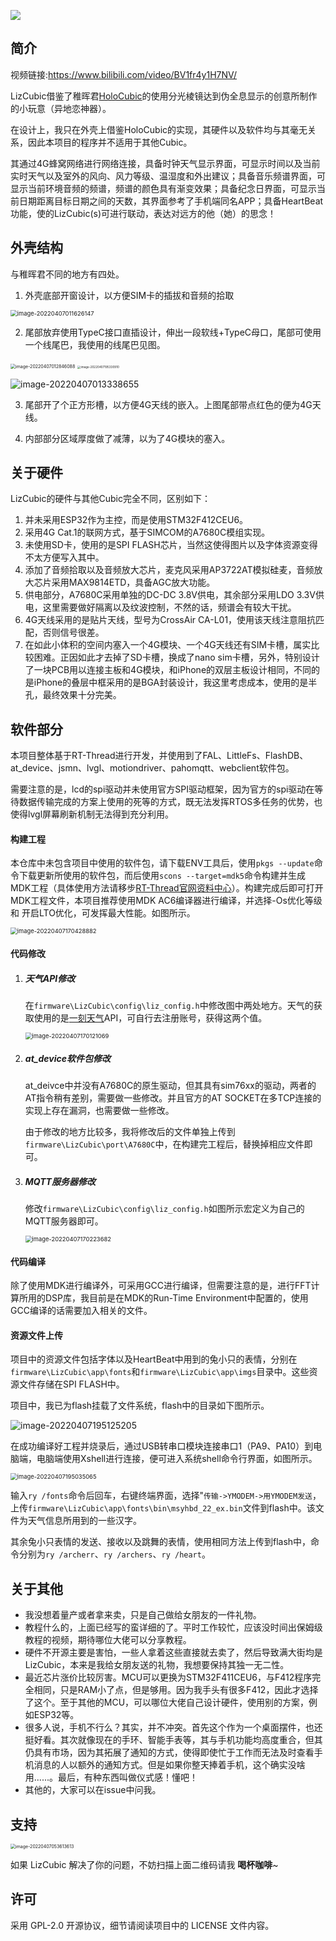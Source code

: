![](C:\Users\QinGe\AppData\Roaming\Typora\typora-user-images\image-20220407171748866.png)

## 简介

视频链接:https://www.bilibili.com/video/BV1fr4y1H7NV/

LizCubic借鉴了稚晖君[HoloCubic](https://github.com/peng-zhihui/HoloCubic)的使用分光棱镜达到伪全息显示的创意所制作的小玩意（异地恋神器）。

在设计上，我只在外壳上借鉴HoloCubic的实现，其硬件以及软件均与其毫无关系，因此本项目的程序并不适用于其他Cubic。

其通过4G蜂窝网络进行网络连接，具备时钟天气显示界面，可显示时间以及当前实时天气以及室外的风向、风力等级、温湿度和外出建议；具备音乐频谱界面，可显示当前环境音频的频谱，频谱的颜色具有渐变效果；具备纪念日界面，可显示当前日期距离目标日期之间的天数，其界面参考了手机端同名APP；具备HeartBeat功能，使的LizCubic(s)可进行联动，表达对远方的他（她）的思念！

## 外壳结构

与稚晖君不同的地方有四处。

1. 外壳底部开窗设计，以方便SIM卡的插拔和音频的拾取

<img src="F:\LiJiaJia\LizCubic\repo\LizCubic\doc\img\结构底部.png" alt="image-20220407011626147" style="zoom:67%;" />

2. 尾部放弃使用TypeC接口直插设计，伸出一段软线+TypeC母口，尾部可使用一个线尾巴，我使用的线尾巴见图。

<img src="F:\LiJiaJia\LizCubic\repo\LizCubic\doc\img\外壳尾部.png" alt="image-20220407012846088" style="zoom: 50%;" />

<img src="F:\LiJiaJia\LizCubic\repo\LizCubic\doc\img\尾部.png" alt="image-20220407195330910" style="zoom:33%;" />

![image-20220407013338655](F:\LiJiaJia\LizCubic\repo\LizCubic\doc\img\线尾巴.png)

3. 尾部开了个正方形槽，以方便4G天线的嵌入。上图尾部带点红色的便为4G天线。

4. 内部部分区域厚度做了减薄，以为了4G模块的塞入。

## 关于硬件

LizCubic的硬件与其他Cubic完全不同，区别如下：

1. 并未采用ESP32作为主控，而是使用STM32F412CEU6。
2. 采用4G Cat.1的联网方式，基于SIMCOM的A7680C模组实现。
3. 未使用SD卡，使用的是SPI FLASH芯片，当然这使得图片以及字体资源变得不太方便写入其中。
4. 添加了音频拾取以及音频放大芯片，麦克风采用AP3722AT模拟硅麦，音频放大芯片采用MAX9814ETD，具备AGC放大功能。
5. 供电部分，A7680C采用单独的DC-DC 3.8V供电，其余部分采用LDO 3.3V供电，这里需要做好隔离以及纹波控制，不然的话，频谱会有较大干扰。
6. 4G天线采用的是贴片天线，型号为CrossAir CA-L01，使用该天线注意阻抗匹配，否则信号很差。
7. 在如此小体积的空间内塞入一个4G模块、一个4G天线还有SIM卡槽，属实比较困难。正因如此才去掉了SD卡槽，换成了nano sim卡槽，另外，特别设计了一块PCB用以连接主板和4G模块，和iPhone的双层主板设计相同，不同的是iPhone的叠层中框采用的是BGA封装设计，我这里考虑成本，使用的是半孔，最终效果十分完美。

## 软件部分

本项目整体基于RT-Thread进行开发，并使用到了FAL、LittleFs、FlashDB、at_device、jsmn、lvgl、motiondriver、pahomqtt、webclient软件包。

需要注意的是，lcd的spi驱动并未使用官方SPI驱动框架，因为官方的spi驱动在等待数据传输完成的方案上使用的死等的方式，既无法发挥RTOS多任务的优势，也使得lvgl屏幕刷新机制无法得到充分利用。

#### 构建工程

本仓库中未包含项目中使用的软件包，请下载ENV工具后，使用`pkgs --update`命令下载更新所使用的软件包，而后使用`scons --target=mdk5`命令构建并生成MDK工程（具体使用方法请移步[RT-Thread官网资料中心](https://www.rt-thread.org/document/site/#/development-tools/env/env)）。构建完成后即可打开MDK工程文件，本项目推荐使用MDK AC6编译器进行编译，并选择-Os优化等级 和 开启LTO优化，可发挥最大性能。如图所示。

<img src="F:\LiJiaJia\LizCubic\repo\LizCubic\doc\img\MDK优化.png" alt="image-20220407170428882" style="zoom:67%;" />

#### 代码修改

1. ##### 天气API修改

   在`firmware\LizCubic\config\liz_config.h`中修改图中两处地方。天气的获取使用的是[一刻天气](https://www.yiketianqi.com/index)API，可自行去注册账号，获得这两个值。
   
   <img src="F:\LiJiaJia\LizCubic\repo\LizCubic\doc\img\weather_api修改.png" alt="image-20220407170121069" style="zoom:67%;" />

2. ##### at_device软件包修改

   at_deivce中并没有A7680C的原生驱动，但其具有sim76xx的驱动，两者的AT指令稍有差别，需要做一些修改。并且官方的AT SOCKET在多TCP连接的实现上存在漏洞，也需要做一些修改。

   由于修改的地方比较多，我将修改后的文件单独上传到`firmware\LizCubic\port\A7680C`中，在构建完工程后，替换掉相应文件即可。

3. ##### MQTT服务器修改

   修改`firmware\LizCubic\config\liz_config.h`如图所示宏定义为自己的MQTT服务器即可。

   <img src="C:\Users\QinGe\AppData\Roaming\Typora\typora-user-images\image-20220407170223682.png" alt="image-20220407170223682" style="zoom:67%;" />

#### 代码编译

除了使用MDK进行编译外，可采用GCC进行编译，但需要注意的是，进行FFT计算所用的DSP库，我目前是在MDK的Run-Time Environment中配置的，使用GCC编译的话需要加入相关的文件。

#### 资源文件上传

项目中的资源文件包括字体以及HeartBeat中用到的兔小只的表情，分别在`firmware\LizCubic\app\fonts`和`firmware\LizCubic\app\imgs`目录中。这些资源文件存储在SPI FLASH中。

项目中，我已为flash挂载了文件系统，flash中的目录如下图所示。

![image-20220407195125205](F:\LiJiaJia\LizCubic\repo\LizCubic\doc\img\资源目录.png)

在成功编译好工程并烧录后，通过USB转串口模块连接串口1（PA9、PA10）到电脑端，电脑端使用Xshell进行连接，便可进入系统shell命令行界面，如图所示。

<img src="F:\LiJiaJia\LizCubic\repo\LizCubic\doc\img\系统命令行.png" alt="image-20220407195035065" style="zoom:67%;" />

输入`ry /fonts`命令后回车，右键终端界面，选择"`传输->YMODEM->用YMODEM发送`，上传`firmware\LizCubic\app\fonts\bin\msyhbd_22_ex.bin`文件到flash中。该文件为天气信息所用到的一些汉字。

其余兔小只表情的发送、接收以及跳舞的表情，使用相同方法上传到flash中，命令分别为`ry /archerr`、`ry /archers`、`ry /heart`。

## 关于其他

- 我没想着量产或者拿来卖，只是自己做给女朋友的一件礼物。
- 教程什么的，上面已经写的蛮详细的了。平时工作较忙，应该没时间出保姆级教程的视频，期待哪位大佬可以分享教程。
- 硬件不开源主要是害怕，一些人拿着这些直接就去卖了，然后导致满大街均是LizCubic，本来是我给女朋友送的礼物，我想要保持其独一无二性。
- 最近芯片涨价比较厉害。MCU可以更换为STM32F411CEU6，与F412程序完全相同，只是RAM小了点，但是够用。因为我手头有很多F412，因此才选择了这个。至于其他的MCU，可以哪位大佬自己设计硬件，使用别的方案，例如ESP32等。
- 很多人说，手机不行么？其实，并不冲突。首先这个作为一个桌面摆件，也还挺好看。其次就像现在的手环、智能手表等，其与手机功能均高度重合，但其仍具有市场，因为其拓展了通知的方式，使得即使忙于工作而无法及时查看手机消息的人以额外的通知方式。但是如果你整天捧着手机，这个确实没啥用......。最后，有种东西叫做仪式感！懂吧！
- 其他的，大家可以在issue中问我。

## 支持

<img src="F:\LiJiaJia\LizCubic\repo\LizCubic\doc\img\赞赏.png" alt="image-20220407053613613" style="zoom:50%;" /> 

如果 LizCubic 解决了你的问题，不妨扫描上面二维码请我 **喝杯咖啡**~ 

## 许可

采用 GPL-2.0 开源协议，细节请阅读项目中的 LICENSE 文件内容。